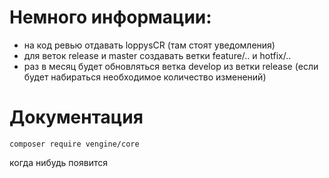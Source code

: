 # Немного информации:
- на код ревью отдавать loppysCR (там стоят уведомления)
- для веток release и master создавать ветки feature/.. и hotfix/..
- раз в месяц будет обновляться ветка develop из ветки release (если будет набираться необходимое количество изменений)

# Документация

`composer require vengine/core`

когда нибудь появится
